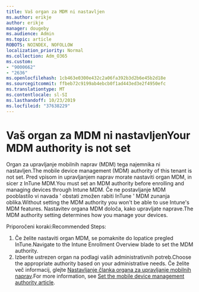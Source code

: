 ```yaml
---
title: Vaš organ za MDM ni nastavljen
ms.author: erikje
author: erikje
manager: dougeby
ms.audience: Admin
ms.topic: article
ROBOTS: NOINDEX, NOFOLLOW
localization_priority: Normal
ms.collection: Adm_O365
ms.custom:
- "9000662"
- "2636"
ms.openlocfilehash: 1cb463e0300e432c2a06fa392b3d2b6e45b2d18e
ms.sourcegitcommit: ffbeb72c9199ab4ebcb0f1ad443ed3e2f4950efc
ms.translationtype: MT
ms.contentlocale: sl-SI
ms.lasthandoff: 10/23/2019
ms.locfileid: "37638229"
---
```

# <a name="your-mdm-authority-is-not-set"></a><span data-ttu-id="9457c-102">Vaš organ za MDM ni nastavljen</span><span class="sxs-lookup"><span data-stu-id="9457c-102">Your MDM authority is not set</span></span>

<span data-ttu-id="9457c-103">Organ za upravljanje mobilnih naprav (MDM) tega najemnika ni nastavljen.</span><span class="sxs-lookup"><span data-stu-id="9457c-103">The mobile device management (MDM) authority of this tenant is not set.</span></span> <span data-ttu-id="9457c-104">Pred vpisom in upravljanjem naprav morate nastaviti organ MDM, in sicer z InTune MDM.</span><span class="sxs-lookup"><span data-stu-id="9457c-104">You must set an MDM authority before enrolling and managing devices through Intune MDM.</span></span> <span data-ttu-id="9457c-105">Če ne postavljanje MDM pooblastilo vi navada ' obstati zmožen rabiti InTune ' MDM zunanja oblika.</span><span class="sxs-lookup"><span data-stu-id="9457c-105">Without setting the MDM authority you won't be able to use Intune's MDM features.</span></span> <span data-ttu-id="9457c-106">Nastavitev organa MDM določa, kako upravljate naprave.</span><span class="sxs-lookup"><span data-stu-id="9457c-106">The MDM authority setting determines how you manage your devices.</span></span>

<span data-ttu-id="9457c-107">Priporočeni koraki:</span><span class="sxs-lookup"><span data-stu-id="9457c-107">Recommended Steps:</span></span>
1. <span data-ttu-id="9457c-108">Če želite nastaviti organ MDM, se pomaknite do lopatice pregled InTune.</span><span class="sxs-lookup"><span data-stu-id="9457c-108">Navigate to the Intune Enrollment Overview blade to set the MDM authority.</span></span>
2. <span data-ttu-id="9457c-109">Izberite ustrezen organ na podlagi vaših administrativnih potreb.</span><span class="sxs-lookup"><span data-stu-id="9457c-109">Choose the appropriate authority based on your administrative needs.</span></span> <span data-ttu-id="9457c-110">Če želite več informacij, glejte [Nastavljanje članka organa za upravljanje mobilnih naprav](https://docs.microsoft.com/intune/mdm-authority-set).</span><span class="sxs-lookup"><span data-stu-id="9457c-110">For more information, see [Set the mobile device management authority article](https://docs.microsoft.com/intune/mdm-authority-set).</span></span>